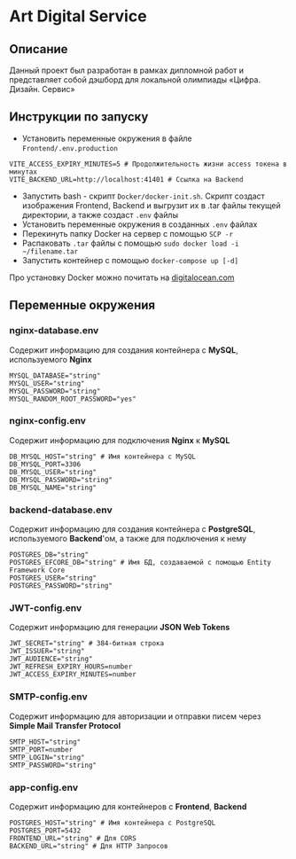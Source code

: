 # Art Digital Service

## Описание
Данный проект был разработан в рамках дипломной работ и представляет собой дэшборд для локальной олимпиады «Цифра. Дизайн. Сервис»

## Инструкции по запуску
- Установить переменные окружения в файле ```Frontend/.env.production```
```env
VITE_ACCESS_EXPIRY_MINUTES=5 # Продолжительность жизни access токена в минутах
VITE_BACKEND_URL=http://localhost:41401 # Ссылка на Backend
```
- Запустить bash - скрипт ```Docker/docker-init.sh```. Скрипт создаст изображения Frontend, Backend и выгрузит их в .tar файлы текущей директории, а также создаст ```.env``` файлы
- Установить переменные окружения в созданных ```.env``` файлах
- Перекинуть папку Docker на сервер с помощью ```SCP -r```
- Распаковать ```.tar``` файлы с помощью ```sudo docker load -i ~/filename.tar```
- Запустить контейнер с помощью ```docker-compose up [-d]```

Про установку Docker можно почитать на [digitalocean.com](https://www.digitalocean.com/community/tutorials/how-to-install-and-use-docker-on-ubuntu-20-04)
## Переменные окружения

### nginx-database.env
Содержит информацию для создания контейнера с **MySQL**, используемого **Nginx**
```
MYSQL_DATABASE="string"
MYSQL_USER="string"
MYSQL_PASSWORD="string"
MYSQL_RANDOM_ROOT_PASSWORD="yes"
```

### nginx-config.env
Содержит информацию для подключения **Nginx** к **MySQL**
```
DB_MYSQL_HOST="string" # Имя контейнера с MySQL
DB_MYSQL_PORT=3306
DB_MYSQL_USER="string"
DB_MYSQL_PASSWORD="string"
DB_MYSQL_NAME="string"
```
### backend-database.env
Содержит информацию для создания контейнера с **PostgreSQL**, используемого **Backend**'ом, а также для подключения к нему
```
POSTGRES_DB="string"
POSTGRES_EFCORE_DB="string" # Имя БД, создаваемой с помощью Entity Framework Core
POSTGRES_USER="string"
POSTGRES_PASSWORD="string"
```

### JWT-config.env
Содержит информацию для генерации **JSON Web Tokens**
```
JWT_SECRET="string" # 384-битная строка
JWT_ISSUER="string"
JWT_AUDIENCE="string"
JWT_REFRESH_EXPIRY_HOURS=number
JWT_ACCESS_EXPIRY_MINUTES=number
```

### SMTP-config.env
Содержит информацию для авторизации и отправки писем через **Simple Mail Transfer Protocol**
```
SMTP_HOST="string"
SMTP_PORT=number
SMTP_LOGIN="string"
SMTP_PASSWORD="string"
```

### app-config.env
Содержит информацию для контейнеров с **Frontend**, **Backend**
```
POSTGRES_HOST="string" # Имя контейнера с PostgreSQL
POSTGRES_PORT=5432
FRONTEND_URL="string" # Для CORS
BACKEND_URL="string" # Для HTTP Запросов
```

